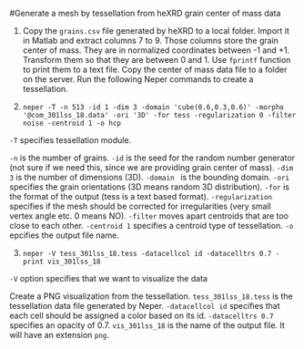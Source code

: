 #Generate a mesh by tessellation from heXRD grain center of mass data

1. Copy the `grains.csv` file generated by heXRD to a local folder. Import it in Matlab and extract 
columns 7 to 9. Those columns store the grain center of mass. They are in normalized
coordinates between -1 and +1. Transform them so that they are between 0 and 1. Use
`fprintf` function to print them to a text file. Copy the center of mass data file
to a folder on the server. Run the following Neper commands to create a tessellation.

2. `neper -T -n 513 -id 1 -dim 3 -domain 'cube(0.6,0.3,0.6)' -morpho '@com_301lss_18.data' -ori '3D' -for tess -regularization 0 -filter noise -centroid 1 -o hcp`

`-T` specifies tessellation module.

`-n` is the number of grains. `-id` is the seed for the random number generator (not sure if we need this, since we are providing
grain center of mass). `-dim 3` is the number of dimensions (3D). `-domain ` is the bounding domain.
`-ori` specifies the grain orientations (3D means random 3D distribution). `-for`
is the format of the output (tess is a text based format). `-regularization` specifies
if the mesh should be corrected for irregularities (very small vertex angle etc. 0 means NO).
`-filter` moves apart centroids that are too close to each other. `-centroid 1` specifies
a centroid type of tessellation. `-o` epcifies the output file name.


3. `neper -V tess_301lss_18.tess -datacellcol id -datacelltrs 0.7 -print vis_301lss_18`

`-V` option specifies that we want to visualize the data

Create a PNG visualization from the tessellation. `tess_301lss_18.tess` is the tessellation data file
generated by Neper. `-datacellcol id` specifies that each cell should be assigned a color based on
its id. `-datacelltrs 0.7` specifies an opacity of 0.7. `vis_301lss_18` is the name of the
output file. It will have an extension `png`.


